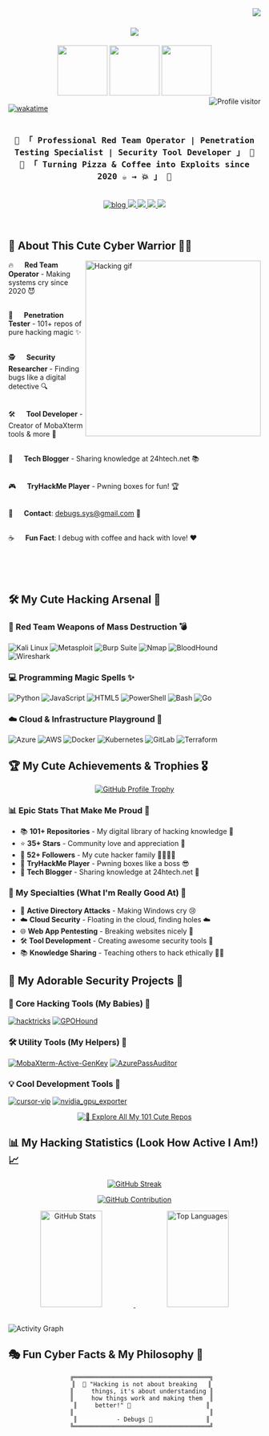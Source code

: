<img align="right" src="https://img.shields.io/github/followers/bibo318?style=social">

<h1 align="center">
  <a href="https://git.io/typing-svg">
    <img src="https://readme-typing-svg.herokuapp.com/?lines=🎭+Welcome+to+Debugs'+Lair!;🔥+Red+Team+Specialist;🎯+Penetration+Testing+Expert;💀+Ethical+Hacker;🚀+Security+Researcher;💻+Tool+Developer!&center=true&size=30&color=FF0000&width=600&height=70">
  </a>
</h1>

<div align="center">
  <img src="https://media.giphy.com/media/M9gbBd9nbDrOTu1Mqx/giphy.gif" width="100"/>
  <img src="https://media.giphy.com/media/du3J3cXyzhj75IOgvA/giphy.gif" width="100"/>
  <img src="https://media.giphy.com/media/M9gbBd9nbDrOTu1Mqx/giphy.gif" width="100"/>
</div>

<a href="https://komarev.com/ghpvc/?username=bibo318">
  <img align="right" src="https://komarev.com/ghpvc/?username=bibo318&label=🕵️+Hackers+Visited&color=red&style=flat" alt="Profile visitor" />
</a>

[![wakatime](https://wakatime.com/badge/user/018d1a6d-165a-4e0e-bd5d-48a6e9326772.svg)](https://wakatime.com/@bibo318)

<h3 align="center">
  <samp>
    <br>
    🎪 「 Professional Red Team Operator | Penetration Testing Specialist | Security Tool Developer 」 🎪
    <br>
    🍕 「 Turning Pizza & Coffee into Exploits since 2020 ☕ → 💥 」 🍕
    <br>
    <br>
  </samp>
</h3>

<p align="center">
  <a href="https://24htech.net/" target="blank">
    <img src="https://img.shields.io/badge/🌐_Tech_Blog-FF6B6B?style=for-the-badge&logo=blogger&logoColor=white" alt="blog" />
  </a>
  <a href="https://tryhackme.com/p/bibo318" target="_blank">
    <img src="https://img.shields.io/badge/🎯_TryHackMe-212C42?style=for-the-badge&logo=tryhackme&logoColor=white" />
  </a>
  <a href="https://mobaxterm.vercel.app/" target="_blank">
    <img src="https://img.shields.io/badge/🛠️_MobaXterm_Tool-4CAF50?style=for-the-badge&logo=terminal&logoColor=white" />
  </a>
  <a href="https://twitter.com/INHNGCDNG5" target="_blank">
    <img src="https://img.shields.io/badge/🐦_Twitter-1DA1F2?style=for-the-badge&logo=twitter&logoColor=white" />
  </a>
  <a href="https://t.me/debugs0" target="_blank">
    <img src="https://img.shields.io/badge/💬_Telegram-2CA5E0?style=for-the-badge&logo=telegram&logoColor=white" />
  </a>
</p>

<br />

## 🎯 About This Cute Cyber Warrior 🐱‍💻

<p>
  <img align="right" width="350" src="https://media.giphy.com/media/qgQUggAC3Pfv687qPC/giphy.gif" alt="Hacking gif" />
  
  🔥 &emsp; **Red Team Operator** - Making systems cry since 2020 😈<br/><br/>
  
  🎪 &emsp; **Penetration Tester** - 101+ repos of pure hacking magic ✨<br/><br/>
  
  🕵️ &emsp; **Security Researcher** - Finding bugs like a digital detective 🔍<br/><br/>
  
  🛠️ &emsp; **Tool Developer** - Creator of MobaXterm tools & more 🚀<br/><br/>
  
  📝 &emsp; **Tech Blogger** - Sharing knowledge at 24htech.net 📚<br/><br/>
  
  🎮 &emsp; **TryHackMe Player** - Pwning boxes for fun! 🏆<br/><br/>
  
  📧 &emsp; **Contact**: debugs.sys@gmail.com 💌<br/><br/>
  
  ☕ &emsp; **Fun Fact**: I debug with coffee and hack with love! ❤️
</p>

<br/><br/><br/>

## 🛠️ My Cute Hacking Arsenal 🎀

### 🔴 Red Team Weapons of Mass Destruction 💣
<p>
  <img alt="Kali Linux" src="https://img.shields.io/badge/🐉_Kali_Linux-557C94?style=for-the-badge&logo=kali-linux&logoColor=white" />
  <img alt="Metasploit" src="https://img.shields.io/badge/🚀_Metasploit-2596CD?style=for-the-badge&logo=metasploit&logoColor=white" />
  <img alt="Burp Suite" src="https://img.shields.io/badge/🔥_Burp_Suite-FF6633?style=for-the-badge&logo=burp-suite&logoColor=white" />
  <img alt="Nmap" src="https://img.shields.io/badge/🎯_Nmap-4682B4?style=for-the-badge&logo=nmap&logoColor=white" />
  <img alt="BloodHound" src="https://img.shields.io/badge/🩸_BloodHound-DC143C?style=for-the-badge&logo=neo4j&logoColor=white" />
  <img alt="Wireshark" src="https://img.shields.io/badge/🦈_Wireshark-1679A7?style=for-the-badge&logo=wireshark&logoColor=white" />
</p>

### 💻 Programming Magic Spells ✨
<p>
  <img alt="Python" src="https://img.shields.io/badge/🐍_Python-FFD43B?style=for-the-badge&logo=python&logoColor=blue" />
  <img alt="JavaScript" src="https://img.shields.io/badge/⚡_JavaScript-323330?style=for-the-badge&logo=javascript&logoColor=F7DF1E" />
  <img alt="HTML5" src="https://img.shields.io/badge/🌐_HTML5-E34F26?style=for-the-badge&logo=html5&logoColor=white" />
  <img alt="PowerShell" src="https://img.shields.io/badge/💙_PowerShell-5391FE?style=for-the-badge&logo=powershell&logoColor=white" />
  <img alt="Bash" src="https://img.shields.io/badge/🐚_Bash-4EAA25?style=for-the-badge&logo=gnu-bash&logoColor=white" />
  <img alt="Go" src="https://img.shields.io/badge/🚀_Go-00ADD8?style=for-the-badge&logo=go&logoColor=white" />
</p>

### ☁️ Cloud & Infrastructure Playground 🎡
<p>
  <img alt="Azure" src="https://img.shields.io/badge/☁️_Azure-0078D4?style=for-the-badge&logo=microsoft-azure&logoColor=white" />
  <img alt="AWS" src="https://img.shields.io/badge/🌩️_AWS-FF9900?style=for-the-badge&logo=amazonaws&logoColor=white" />
  <img alt="Docker" src="https://img.shields.io/badge/🐳_Docker-2CA5E0?style=for-the-badge&logo=docker&logoColor=white" />
  <img alt="Kubernetes" src="https://img.shields.io/badge/⚓_Kubernetes-326ce5.svg?&style=for-the-badge&logo=kubernetes&logoColor=white" />
  <img alt="GitLab" src="https://img.shields.io/badge/🦊_GitLab-330F63?style=for-the-badge&logo=gitlab&logoColor=white" />
  <img alt="Terraform" src="https://img.shields.io/badge/🏗️_Terraform-7B42BC?style=for-the-badge&logo=terraform&logoColor=white" />
</p>

## 🏆 My Cute Achievements & Trophies 🎖️

<div align="center">

[![GitHub Profile Trophy](https://github-profile-trophy.vercel.app/?username=bibo318&theme=darkhub&no-frame=true&margin-w=15&row=2)](https://github.com/ryo-ma/github-profile-trophy)

</div>

### 📊 Epic Stats That Make Me Proud 🥺
- 📚 **101+ Repositories** - My digital library of hacking knowledge 📖
- ⭐ **35+ Stars** - Community love and appreciation 💖
- 🤝 **52+ Followers** - My cute hacker family 👨‍👩‍👧‍👦
- 🎯 **TryHackMe Player** - Pwning boxes like a boss 😎
- 📝 **Tech Blogger** - Sharing knowledge at 24htech.net 🌟

### 🎪 My Specialties (What I'm Really Good At) 🌈
- 🎯 **Active Directory Attacks** - Making Windows cry 😢
- ☁️ **Cloud Security** - Floating in the cloud, finding holes ☁️
- 🌐 **Web App Pentesting** - Breaking websites nicely 🔨
- 🛠️ **Tool Development** - Creating awesome security tools 🎨
- 📚 **Knowledge Sharing** - Teaching others to hack ethically 👨‍🏫

## 🚀 My Adorable Security Projects 🎀

### 🎯 Core Hacking Tools (My Babies) 👶

[![hacktricks](https://github-readme-stats.vercel.app/api/pin/?username=bibo318&repo=hacktricks&border_color=FF69B4&bg_color=0D1117&title_color=FF69B4&text_color=8B949E&icon_color=FF1493)](https://github.com/bibo318/hacktricks)
[![GPOHound](https://github-readme-stats.vercel.app/api/pin/?username=bibo318&repo=GPOHound&border_color=FF69B4&bg_color=0D1117&title_color=FF69B4&text_color=8B949E&icon_color=FF1493)](https://github.com/bibo318/GPOHound)

### 🛠️ Utility Tools (My Helpers) 🤖

[![MobaXterm-Active-GenKey](https://github-readme-stats.vercel.app/api/pin/?username=bibo318&repo=MobaXterm-Active-GenKey&border_color=FF69B4&bg_color=0D1117&title_color=FF69B4&text_color=8B949E&icon_color=FF1493)](https://github.com/bibo318/MobaXterm-Active-GenKey)
[![AzurePassAuditor](https://github-readme-stats.vercel.app/api/pin/?username=bibo318&repo=AzurePassAuditor&border_color=FF69B4&bg_color=0D1117&title_color=FF69B4&text_color=8B949E&icon_color=FF1493)](https://github.com/bibo318/AzurePassAuditor)

### 💡 Cool Development Tools 🎨

[![cursor-vip](https://github-readme-stats.vercel.app/api/pin/?username=bibo318&repo=cursor-vip&border_color=FF69B4&bg_color=0D1117&title_color=FF69B4&text_color=8B949E&icon_color=FF1493)](https://github.com/bibo318/cursor-vip)
[![nvidia_gpu_exporter](https://github-readme-stats.vercel.app/api/pin/?username=bibo318&repo=nvidia_gpu_exporter&border_color=FF69B4&bg_color=0D1117&title_color=FF69B4&text_color=8B949E&icon_color=FF1493)](https://github.com/bibo318/nvidia_gpu_exporter)

<p align="center">
  <a href="https://github.com/bibo318?tab=repositories" target="_blank">
    <img alt="🎀 Explore All My 101 Cute Repos" title="All Repositories" src="https://img.shields.io/badge/-🎀_Explore_All_My_101_Cute_Repos-FF69B4?style=for-the-badge&logo=github&logoColor=white"/>
  </a>
</p>

## 📊 My Hacking Statistics (Look How Active I Am!) 📈

<p align="center">
  <a href="https://github.com/bibo318">
    <img src="https://github-readme-streak-stats.herokuapp.com/?user=bibo318&theme=radical&border=FF69B4&background=0D1117&stroke=FF69B4&ring=FF1493&fire=FF0000&currStreakLabel=FF69B4" alt="GitHub Streak"/>
  </a>
</p>

<p align="center">
  <a href="https://github.com/bibo318">
    <img src="https://github-profile-summary-cards.vercel.app/api/cards/profile-details?username=bibo318&theme=radical" alt="GitHub Contribution"/>
  </a>
</p>

<div align="center">
  <a href="https://github.com/bibo318">
    <img alt="GitHub Stats" src="https://denvercoder1-github-readme-stats.vercel.app/api?username=bibo318&show_icons=true&count_private=true&theme=radical&border_color=FF69B4&bg_color=0D1117&title_color=FF69B4&icon_color=FF1493" height="192px" width="49.5%"/>
  </a>
  <a href="https://github.com/bibo318">
    <img alt="Top Languages" src="https://denvercoder1-github-readme-stats.vercel.app/api/top-langs/?username=bibo318&langs_count=8&layout=compact&theme=radical&border_color=FF69B4&bg_color=0D1117&title_color=FF69B4&icon_color=FF1493" height="192px" width="49.5%"/>
  </a>
</div>

<br/>

![Activity Graph](https://github-readme-activity-graph.vercel.app/graph?username=bibo318&custom_title=🎀%20Debugs's%20Cute%20Hacking%20Activity%20Graph%20🎀&bg_color=0D1117&color=FF69B4&line=FF1493&point=FF0000&area_color=FF69B4&title_color=FF69B4&area=true)

## 🎭 Fun Cyber Facts & My Philosophy 🌸

<div align="center">

```ascii
    ╔══════════════════════════════════════╗
    ║  🎀 "Hacking is not about breaking   ║
    ║     things, it's about understanding ║
    ║     how things work and making them  ║
    ║     better!" 🌈                     ║
    ║                                      ║
    ║           - Debugs 💖               ║
    ╚══════════════════════════════════════╝
